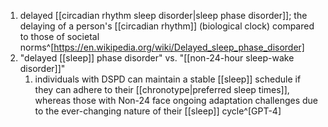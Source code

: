 1. delayed [[circadian rhythm sleep disorder|sleep phase disorder]]; the delaying of a person's [[circadian rhythm]] (biological clock) compared to those of societal norms^[https://en.wikipedia.org/wiki/Delayed_sleep_phase_disorder]
2. "delayed [[sleep]] phase disorder" vs. "[[non-24-hour sleep-wake disorder]]"
	1. individuals with DSPD can maintain a stable [[sleep]] schedule if they can adhere to their [[chronotype|preferred sleep times]], whereas those with Non-24 face ongoing adaptation challenges due to the ever-changing nature of their [[sleep]] cycle^[GPT-4]